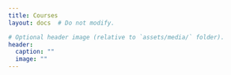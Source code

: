 ```yaml
---
title: Courses
layout: docs  # Do not modify.

# Optional header image (relative to `assets/media/` folder).
header:
  caption: ""
  image: ""
---
```

